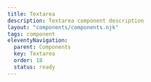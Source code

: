 ```yaml
---
title: Textarea
description: Textarea component description
layout: "components/components.njk"
tags: component
eleventyNavigation:
  parent: Components
  key: Textarea
  order: 18
  status: ready
---
```


